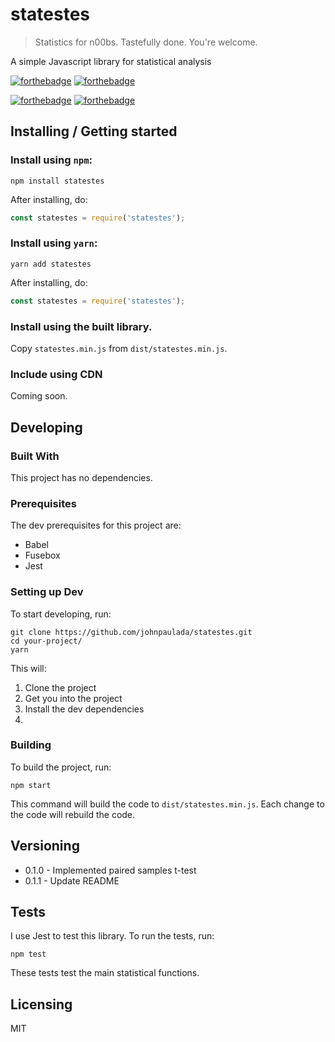 # statestes
> Statistics for n00bs. Tastefully done. You're welcome.

A simple Javascript library for statistical analysis

[![forthebadge](http://forthebadge.com/images/badges/powered-by-electricity.svg)](http://forthebadge.com)
[![forthebadge](http://forthebadge.com/images/badges/gluten-free.svg)](http://forthebadge.com)

[![forthebadge](http://forthebadge.com/images/badges/uses-js.svg)](http://forthebadge.com)
[![forthebadge](http://forthebadge.com/images/badges/built-with-resentment.svg)](http://forthebadge.com)

## Installing / Getting started

### Install using `npm`:

```shell
npm install statestes
```

After installing, do:

```javascript
const statestes = require('statestes');
```

### Install using `yarn`:

```shell
yarn add statestes
```

After installing, do:

```javascript
const statestes = require('statestes');
```

### Install using the built library.

Copy `statestes.min.js` from `dist/statestes.min.js`.

### Include using CDN

Coming soon.

## Developing

### Built With
This project has no dependencies.

### Prerequisites
The dev prerequisites for this project are:

- Babel
- Fusebox
- Jest

### Setting up Dev

To start developing, run:

```shell
git clone https://github.com/johnpaulada/statestes.git
cd your-project/
yarn
```

This will:
1. Clone the project
2. Get you into the project
3. Install the dev dependencies
4.

### Building

To build the project, run:

```shell
npm start
```

This command will build the code to `dist/statestes.min.js`.
Each change to the code will rebuild the code.

## Versioning

- 0.1.0 - Implemented paired samples t-test
- 0.1.1 - Update README

## Tests

I use Jest to test this library. To run the tests, run:

```shell
npm test
```

These tests test the main statistical functions.

## Licensing
MIT
